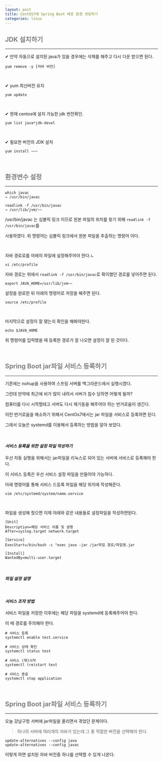 ```yaml
---
layout: post
title: CentOS7에 Spring Boot 배포 환경 셋팅하기
categories: linux
---
```


## <span style="color:gray">JDK 설치하기</span>

---

✔︎ 만약 자동으로 설치된 java가 있을 경우에는 삭제를 해주고 다시 다운 받으면 된다.

```
yum remove -y [자바 버전]
```

<br>

✔︎ yum 최신버전 유지

```
yum update
```

<br>

✔︎ 현재 centos에 설치 가능한 jdk 번전확인.

```
yum list java*jdk-devel
```

<br>

✔︎ 필요한 버전의 JDK 설치

```
yum install ~~~
```

<br>

## <span style="color:gray">환경변수 설정</span>

---

```
which javac
→ /usr/bin/javac

readlink -f /usr/bin/javac
→ /usr/lib/jvm/~~
```

/usr/bin/javac 는 심볼릭 링크 이므로 원본 파일의 위치를 찾기 위해 `readlink -f /usr/bin/javac`를 

사용하였다. 위 명령어는 심볼릭 링크에서 원본 파일을 추출하는 명령어 이다.

<br>

자바 경로로를 아래의 파일에 설정해주어야 한다.ㄴ

```
vi /etc/profile
```

자바 경로는 위에서 `readlink -f /usr/bin/javac`로 확이했던 경로를 넣어주면 된다.

```
export JAVA_HOME=/usr/lib/jvm~~
```

설정을 완료한 뒤 아래의 명령어로 저장을 해주면 된다.

```
source /etc/profile
```

<br>

마지막으로 설정이 잘 됐는지 확인을 해봐야한다.

```
echo $JAVA_HOME
```

위 명령어를 입력했을 때 등록한 경로가 잘 나오면 설정이 잘 된 것이다.

<br>

## <span style="color:gray">Spring Boot jar파일 서비스 등록하기</span>

---

기존에는 nohup을 사용하여 스프링 서버를 백그라운드에서 실행시켰다.

그런데 만약에 최근에 비가 많이 내려서 서버가 침수 당하면 어떻게 될까?

컴퓨터를 다시 시작할테고 서버도 다시 재기동을 해주어야 하는 번거로움이 생긴다.

이런 번거로움을 해소하기 위해서 CentOs7에서는 jar 파일을 서비스로 등록하면 된다.

그래서 오늘은 systemd를 이용해서 등록하는 방법을 알아 보았다.

<br>

#### ***서비스 등록을 위한 설정 파일 작성하기***

우선 자동 실행을 위해서는 jar파일을 리눅스로 되어 있는 서버에 서비스로 등록해야 한다.

이 서비스 등록은 우선 서비스 설정 파일을 만들어야 가능하다.

아래 명령어를 통해 서비스 드등록 파일을 해당 위치에 작성해준다.

```
vim /etc/systemd/system/name.service
```

<br>

파일을 생성해 줬으면 이제 아래와 같은 내용들로 설정파일을 작성하면된다.

```
[Unit]
Description=해당 서비스 이름 및 설명
After=syslog.target network.target

[Service]
ExecStart=/bin/bash -c "exec java -jar /jar파일 경로/파일명.jar

[Install]
WantedBy=multi-user.target
```

<br>

#### ***파일 설정 설명***

<br>

#### ***서비스 조작 방법***

서비스 파일을 저장한 이후에는 해당 파일을 systemd에 등록해주어야 한다.

이 때 경로를 주의해야 한다.

```
# 서비스 등록
systemctl enable test.service

# 서비스 상태 확인
systemctl status test

# 서비스 (재)시작
systemctl (re)start test

# 서비스 종료
systemctl stop application
```

<br>

## <span style="color:gray">Spring Boot jar파일 서비스 등록하기</span>

---

오늘 강남구청 서버에 jar파일을 올리면서 겪었던 문제이다.

> 하나의 서버에 여러개의 자바가 있는데 그 중 적절한 버전을 선택해야 한다.

```
update-alternatives --config java
update-alternatives --config javac
```

이렇게 하면 설치된 자바 버전중 하나를 선택할 수 있게 나온다.
